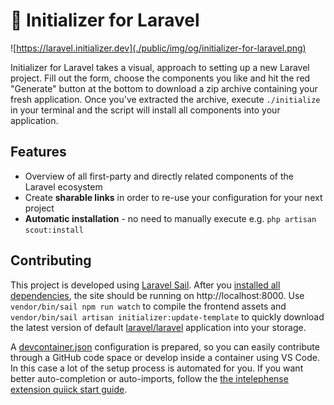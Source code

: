 # 🚀 Initializer for Laravel

![https://laravel.initializer.dev](./public/img/og/initializer-for-laravel.png)

Initializer for Laravel takes a visual, approach to setting up a new Laravel project. Fill out the form, choose the components you like and hit the red "Generate" button at the bottom to download a zip archive containing your fresh application. Once you've extracted the archive, execute `./initialize` in your terminal and the script will install all components into your application. 

## Features

- Overview of all first-party and directly related components of the Laravel ecosystem
- Create **sharable links** in order to re-use your configuration for your next project
- **Automatic installation** - no need to manually execute e.g. `php artisan scout:install`

## Contributing

This project is developed using [Laravel Sail](https://laravel.com/docs/sail). After you [installed all dependencies](https://laravel.com/docs/sail#installing-composer-dependencies-for-existing-projects), the site should be running on http://localhost:8000. Use `vendor/bin/sail npm run watch` to compile the frontend assets and `vendor/bin/sail artisan initializer:update-template` to quickly download the latest version of default [laravel/laravel]() application into your storage.

A [devcontainer.json](.devcontainer/devcontainer.json) configuration is prepared, so you can easily contribute through a GitHub code space or develop inside a container using VS Code. In this case a lot of the setup process is automated for you. If you want better auto-completion or auto-imports, follow the [the intelephense extension quiick start guide](https://marketplace.visualstudio.com/items?itemName=bmewburn.vscode-intelephense-client#quick-start).
